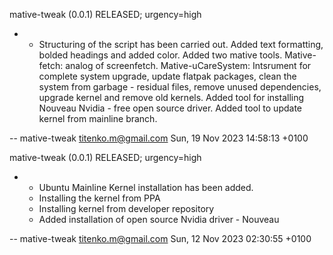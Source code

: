mative-tweak (0.0.1) RELEASED; urgency=high

  * - Structuring of the script has been carried out. Added text formatting, bolded headings and added color. Added two mative tools. Mative-fetch: analog of screenfetch. Mative-uCareSystem: Intsrument for complete system upgrade, update flatpak packages, clean the system from garbage - residual files, remove unused dependencies, upgrade kernel and remove old kernels. Added tool for installing Nouveau Nvidia - free open source driver. Added tool to update kernel from mainline branch.
    
 -- mative-tweak <titenko.m@gmail.com>  Sun, 19 Nov 2023 14:58:13 +0100

mative-tweak (0.0.1) RELEASED; urgency=high

  * - Ubuntu Mainline Kernel installation has been added.
    - Installing the kernel from PPA
    - Installing kernel from developer repository
    - Added installation of open source Nvidia driver - Nouveau
    
 -- mative-tweak <titenko.m@gmail.com>  Sun, 12 Nov 2023 02:30:55 +0100
